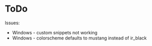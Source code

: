 # ToDo #

Issues:
* Windows - custom snippets not working
* Windows - colorscheme defaults to mustang instead of ir_black

